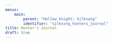 ```yaml
---
menus:
    main:
        parent: "Hollow Knight: Silksong"
        identifier: "silksong_hunters_journal"
title: Hunter's Journal
draft: true
---
```

